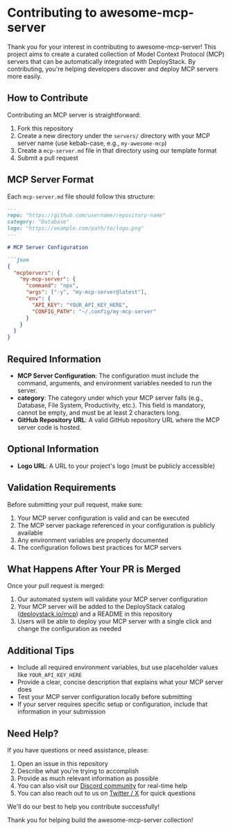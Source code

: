 # Contributing to awesome-mcp-server

Thank you for your interest in contributing to awesome-mcp-server! This project aims to create a curated collection of Model Context Protocol (MCP) servers that can be automatically integrated with DeployStack. By contributing, you're helping developers discover and deploy MCP servers more easily.

## How to Contribute

Contributing an MCP server is straightforward:

1. Fork this repository
2. Create a new directory under the `servers/` directory with your MCP server name (use kebab-case, e.g., `my-awesome-mcp`)
3. Create a `mcp-server.md` file in that directory using our template format
4. Submit a pull request

## MCP Server Format

Each `mcp-server.md` file should follow this structure:

```markdown
---
repo: "https://github.com/username/repository-name"
category: "Database"
logo: "https://example.com/path/to/logo.png"
---

# MCP Server Configuration

```json
{
  "mcpServers": {
    "my-mcp-server": {
      "command": "npx",
      "args": ["-y", "my-mcp-server@latest"],
      "env": {
        "API_KEY": "YOUR_API_KEY_HERE",
        "CONFIG_PATH": "~/.config/my-mcp-server"
      }
    }
  }
}
```

## Required Information

- **MCP Server Configuration**: The configuration must include the command, arguments, and environment variables needed to run the server.
- **category**: The category under which your MCP server falls (e.g., Database, File System, Productivity, etc.). This field is mandatory, cannot be empty, and must be at least 2 characters long.
- **GitHub Repository URL**: A valid GitHub repository URL where the MCP server code is hosted.

## Optional Information

- **Logo URL**: A URL to your project's logo (must be publicly accessible)

## Validation Requirements

Before submitting your pull request, make sure:

1. Your MCP server configuration is valid and can be executed
2. The MCP server package referenced in your configuration is publicly available
3. Any environment variables are properly documented
4. The configuration follows best practices for MCP servers

## What Happens After Your PR is Merged

Once your pull request is merged:

1. Our automated system will validate your MCP server configuration
2. Your MCP server will be added to the DeployStack catalog ([deploystack.io/mcp](https://deploystack.io/mcp)) and a README in this repository
3. Users will be able to deploy your MCP server with a single click and change the configuration as needed

## Additional Tips

- Include all required environment variables, but use placeholder values like `YOUR_API_KEY_HERE`
- Provide a clear, concise description that explains what your MCP server does
- Test your MCP server configuration locally before submitting
- If your server requires specific setup or configuration, include that information in your submission

## Need Help?

If you have questions or need assistance, please:

1. Open an issue in this repository
2. Describe what you're trying to accomplish
3. Provide as much relevant information as possible
4. You can also visit our [Discord community](https://discord.gg/42Ce3S7b3b) for real-time help
5. You can also reach out to us on [Twitter / X](https://x.com/DeployStack) for quick questions

We'll do our best to help you contribute successfully!

Thank you for helping build the awesome-mcp-server collection!